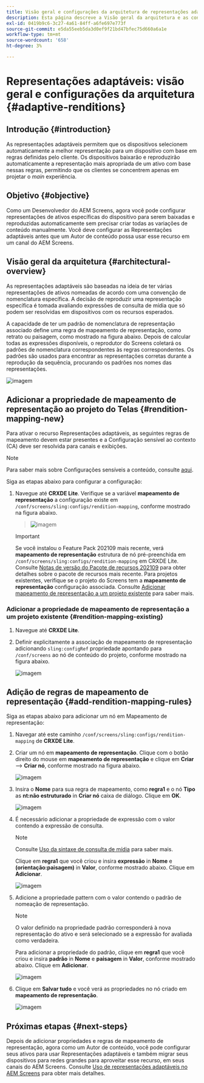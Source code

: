 ```yaml
---
title: Visão geral e configurações da arquitetura de representações adaptáveis
description: Esta página descreve a Visão geral da arquitetura e as configurações no CRXDE Lite para representações adaptáveis no AEM Screens.
exl-id: 0419b9c6-3c27-4a61-84ff-a6fe697e773f
source-git-commit: e5da55eeb5da3d0ef9f21bd47bfec75d660a6a1e
workflow-type: tm+mt
source-wordcount: '658'
ht-degree: 3%

---
```


# Representações adaptáveis: visão geral e configurações da arquitetura {#adaptive-renditions}

## Introdução {#introduction}

As representações adaptáveis permitem que os dispositivos selecionem automaticamente a melhor representação para um dispositivo com base em regras definidas pelo cliente. Os dispositivos baixarão e reproduzirão automaticamente a representação mais apropriada de um ativo com base nessas regras, permitindo que os clientes se concentrem apenas em projetar o *main* experiência.

## Objetivo {#objective}

Como um Desenvolvedor do AEM Screens, agora você pode configurar representações de ativos específicas do dispositivo para serem baixadas e reproduzidas automaticamente sem precisar criar todas as variações de conteúdo manualmente. Você deve configurar as Representações adaptáveis antes que um Autor de conteúdo possa usar esse recurso em um canal do AEM Screens.

## Visão geral da arquitetura {#architectural-overview}

As representações adaptáveis são baseadas na ideia de ter várias representações de ativos nomeadas de acordo com uma convenção de nomenclatura específica. A decisão de reproduzir uma representação específica é tomada avaliando expressões de consulta de mídia que só podem ser resolvidas em dispositivos com os recursos esperados.

A capacidade de ter um padrão de nomenclatura de representação associado define uma regra de mapeamento de representação, como retrato ou paisagem, como mostrado na figura abaixo. Depois de calcular todas as expressões disponíveis, o reprodutor do Screens coletará os padrões de nomenclatura correspondentes às regras correspondentes. Os padrões são usados para encontrar as representações corretas durante a reprodução da sequência, procurando os padrões nos nomes das representações.

![imagem](/help/user-guide/assets/adaptive-renditions/adaptive-renditions.png)

## Adicionar a propriedade de mapeamento de representação ao projeto do Telas {#rendition-mapping-new}

Para ativar o recurso Representações adaptáveis, as seguintes regras de mapeamento devem estar presentes e a Configuração sensível ao contexto (CA) deve ser resolvida para canais e exibições.

>[!NOTE]
>Para saber mais sobre Configurações sensíveis a conteúdo, consulte [aqui](https://sling.apache.org/documentation/bundles/context-aware-configuration/context-aware-configuration.html).

Siga as etapas abaixo para configurar a configuração:

1. Navegue até **CRXDE Lite**. Verifique se a variável **mapeamento de representação** a configuração existe em `/conf/screens/sling:configs/rendition-mapping`, conforme mostrado na figura abaixo.

   >![imagem](/help/user-guide/assets/adaptive-renditions/mapping-rules1.png)

   >[!IMPORTANT]
   >Se você instalou o Feature Pack 202109 mais recente, verá **mapeamento de representação** estrutura de nó pré-preenchida em `/conf/screens/sling:configs/rendition-mapping` em CRXDE Lite. Consulte [Notas de versão do Pacote de recursos 202109](/help/user-guide/release-notes-fp-202109.md) para obter detalhes sobre o pacote de recursos mais recente.
   >Para projetos existentes, verifique se o projeto do Screens tem a **mapeamento de representação** configuração associada. Consulte [Adicionar mapeamento de representação a um projeto existente](#rendition-mapping-existing) para saber mais.

### Adicionar a propriedade de mapeamento de representação a um projeto existente {#rendition-mapping-existing}

1. Navegue até **CRXDE Lite**.

1. Definir explicitamente a associação de mapeamento de representação adicionando `sling:configRef` propriedade apontando para `/conf/screens` ao nó de conteúdo do projeto, conforme mostrado na figura abaixo.

   ![imagem](/help/user-guide/assets/adaptive-renditions/renditon-mapping2.png)


## Adição de regras de mapeamento de representação {#add-rendition-mapping-rules}

Siga as etapas abaixo para adicionar um nó em Mapeamento de representação:

1. Navegar até este caminho `/conf/screens/sling:configs/rendition-mapping` de **CRXDE Lite**.

1. Criar um nó em **mapeamento de representação**. Clique com o botão direito do mouse em **mapeamento de representação** e clique em **Criar** —> **Criar nó**, conforme mostrado na figura abaixo.

   ![imagem](/help/user-guide/assets/adaptive-renditions/add-node1.png)

1. Insira o **Nome** para sua regra de mapeamento, como **regra1** e o nó **Tipo** as **nt:não estruturado** in **Criar nó** caixa de diálogo. Clique em **OK**.

   ![imagem](/help/user-guide/assets/adaptive-renditions/add-node2.png)


1. É necessário adicionar a propriedade de expressão com o valor contendo a expressão de consulta.

   >[!NOTE]
   >Consulte [Uso da sintaxe de consulta de mídia](https://developer.mozilla.org/en-US/docs/Web/CSS/Media_Queries/Using_media_queries) para saber mais.

   Clique em **regra1** que você criou e insira **expressão** in **Nome** e **(orientação:paisagem)** in **Valor**, conforme mostrado abaixo. Clique em **Adicionar**.

   ![imagem](/help/user-guide/assets/adaptive-renditions/add-node3.png)

1. Adicione a propriedade pattern com o valor contendo o padrão de nomeação de representação.

   >[!NOTE]
   >O valor definido na propriedade padrão corresponderá à nova representação do ativo e será selecionado se a expressão for avaliada como verdadeira.

   Para adicionar a propriedade do padrão, clique em **regra1** que você criou e insira **padrão** in **Nome** e **paisagem** in **Valor**, conforme mostrado abaixo. Clique em **Adicionar**.

   ![imagem](/help/user-guide/assets/adaptive-renditions/add-node4.png)

1. Clique em **Salvar tudo** e você verá as propriedades no nó criado em **mapeamento de representação**.

   ![imagem](/help/user-guide/assets/adaptive-renditions/add-node5.png)


## Próximas etapas {#next-steps}

Depois de adicionar propriedades e regras de mapeamento de representação, agora como um Autor de conteúdo, você pode configurar seus ativos para usar Representações adaptáveis e também migrar seus dispositivos para redes grandes para aproveitar esse recurso, em seus canais do AEM Screens. Consulte [Uso de representações adaptáveis no AEM Screens](/help/user-guide/using-adaptive-renditions.md) para obter mais detalhes.
